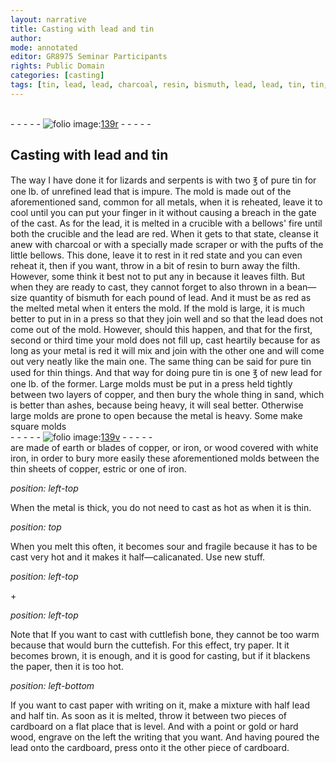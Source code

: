 ```yaml
---
layout: narrative
title: Casting with lead and tin
author:
mode: annotated
editor: GR8975 Seminar Participants
rights: Public Domain
categories: [casting]
tags: [tin, lead, lead, charcoal, resin, bismuth, lead, lead, tin, tin, lead, paper, paper]
---
```


 <br/>- - - - - <a href="http://gallica.bnf.fr/ark:/12148/btv1b10500001g/f283.image"><img src="../assets/photo-icon.png" alt="folio image: " style="display:inline-block; margin-bottom:-3px;"/>139r</a> - - - - - <br/> 
## Casting with lead and tin

  
 <span class="activity"> The way I have done it  for lizards and serpents is with two ℥ of pure <span class="material">tin</span> for one lb. of unrefined <span class="material">lead</span> that is impure.</span> The mold is made out of the aforementioned sand, common for all metals, when it is reheated, leave it to cool until you can put your finger in it without causing a breach in the gate of the cast. As for the <span class="material">lead</span>, it is melted in a <span class="tool">crucible</span> with a bellows' fire until both the crucible and the lead are red. When it gets to that state, cleanse it anew with <span class="material">charcoal</span> or with a specially made <span class="tool">scraper</span> or with the pufts of the little bellows. This done, leave it to rest in it red state and you can even reheat it, then if you want, throw in a bit of <span class="material">resin</span> to burn away the filth. However, some think it best not to put any in because it leaves filth. But when they are ready to cast, they cannot forget to also thrown in a bean—size quantity of <span class="material">bismuth</span> for each pound of <span class="material">lead</span>. And it must be as red as the melted metal when it enters the mold. If the mold is large, it is much better to put in in a <span class="tool">press</span> so that they join well and so that the <span class="material">lead</span> does not come out of the mold. However, should this happen, and that for the first, second or third time your mold does not fill up, cast heartily because for as long as your metal is red it will mix and join with the other one and will come out very neatly like the main one. The same thing can be said for pure <span class="material">tin</span> used for thin things. And that way for doing pure <span class="material">tin</span> is one ℥ of new <span class="material">lead</span> for one lb. of the former. Large molds must be put in a press held tightly between <span class="tool">two layers of copper</span>, and then bury the whole thing in sand, which is better than ashes, because being heavy, it will seal better. Otherwise large molds are prone to open because the metal is heavy. Some make square molds 
  <br/>- - - - - <a href="http://gallica.bnf.fr/ark:/12148/btv1b10500001g/f284.image"><img src="../assets/photo-icon.png" alt="folio image: " style="display:inline-block; margin-bottom:-3px;"/>139v</a> - - - - - <br/> 
are made of earth or blades of copper, or iron, or wood covered with white iron, in order to bury more easily these aforementioned molds between the thin <span class="tool">sheets of copper, estric or one of iron</span>. 
   
*position: left-top*

 When the metal is thick, you do not need to cast as hot as when it is thin. 
  
*position: top*

 When you melt this often, it becomes sour and fragile because it has to be cast very hot and it makes it half—calicanated. Use new stuff. 
   
*position: left-top*

\+ 
 
*position: left-top*

 Note that If you want to cast with cuttlefish bone, they cannot be too warm because that would burn the cuttefish. For this effect, try <span class="material">paper</span>. It it becomes brown, it is enough, and it is good for casting, but if it blackens the paper, then it is too hot. 
 
*position: left-bottom*

 If you want to cast <span class="material">paper</span> with writing on it, make a mixture with half lead and half tin. As soon as it is melted, throw it between two pieces of cardboard on a flat place that is level. And with a point or gold or hard wood, engrave on the left the writing that you want. And having poured the lead onto the cardboard, press onto it the other piece of cardboard. 
  